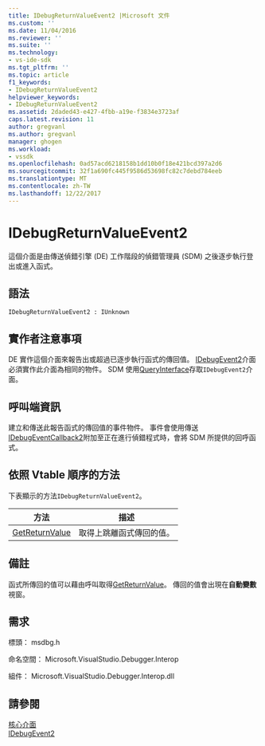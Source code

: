 ```yaml
---
title: IDebugReturnValueEvent2 |Microsoft 文件
ms.custom: ''
ms.date: 11/04/2016
ms.reviewer: ''
ms.suite: ''
ms.technology:
- vs-ide-sdk
ms.tgt_pltfrm: ''
ms.topic: article
f1_keywords:
- IDebugReturnValueEvent2
helpviewer_keywords:
- IDebugReturnValueEvent2
ms.assetid: 2daded43-e427-4fbb-a19e-f3834e3723af
caps.latest.revision: 11
author: gregvanl
ms.author: gregvanl
manager: ghogen
ms.workload:
- vssdk
ms.openlocfilehash: 0ad57acd6218158b1dd10b0f18e421bcd397a2d6
ms.sourcegitcommit: 32f1a690fc445f9586d53698fc82c7debd784eeb
ms.translationtype: MT
ms.contentlocale: zh-TW
ms.lasthandoff: 12/22/2017
---
```

# <a name="idebugreturnvalueevent2"></a>IDebugReturnValueEvent2
這個介面是由傳送偵錯引擎 (DE) 工作階段的偵錯管理員 (SDM) 之後逐步執行登出或進入函式。  
  
## <a name="syntax"></a>語法  
  
```  
IDebugReturnValueEvent2 : IUnknown  
```  
  
## <a name="notes-for-implementers"></a>實作者注意事項  
 DE 實作這個介面來報告出或超過已逐步執行函式的傳回值。 [IDebugEvent2](../../../extensibility/debugger/reference/idebugevent2.md)介面必須實作此介面為相同的物件。 SDM 使用[QueryInterface](/cpp/atl/queryinterface)存取`IDebugEvent2`介面。  
  
## <a name="notes-for-callers"></a>呼叫端資訊  
 建立和傳送此報告函式的傳回值的事件物件。 事件會使用傳送[IDebugEventCallback2](../../../extensibility/debugger/reference/idebugeventcallback2.md)附加至正在進行偵錯程式時，會將 SDM 所提供的回呼函式。  
  
## <a name="methods-in-vtable-order"></a>依照 Vtable 順序的方法  
 下表顯示的方法`IDebugReturnValueEvent2`。  
  
|方法|描述|  
|------------|-----------------|  
|[GetReturnValue](../../../extensibility/debugger/reference/idebugreturnvalueevent2-getreturnvalue.md)|取得上跳離函式傳回的值。|  
  
## <a name="remarks"></a>備註  
 函式所傳回的值可以藉由呼叫取得[GetReturnValue](../../../extensibility/debugger/reference/idebugreturnvalueevent2-getreturnvalue.md)。 傳回的值會出現在**自動變數**視窗。  
  
## <a name="requirements"></a>需求  
 標頭： msdbg.h  
  
 命名空間： Microsoft.VisualStudio.Debugger.Interop  
  
 組件： Microsoft.VisualStudio.Debugger.Interop.dll  
  
## <a name="see-also"></a>請參閱  
 [核心介面](../../../extensibility/debugger/reference/core-interfaces.md)   
 [IDebugEvent2](../../../extensibility/debugger/reference/idebugevent2.md)